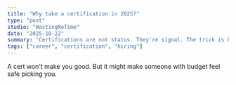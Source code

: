```yaml
---
title: "Why take a certification in 2025?"
type: "post"
studio: "WastingNoTime"
date: "2025-10-22"
summary: "Certifications are not status. They're signal. The trick is knowing to whom."
tags: ["career", "certification", "hiring"]
---
```


A cert won't make you good. But it might make someone with budget feel safe picking you.
